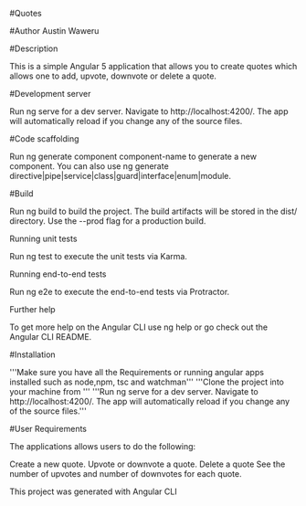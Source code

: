 #Quotes

#Author
Austin Waweru

#Description

This is a simple Angular 5 application that allows you to create
quotes which allows one to add, upvote, downvote or delete a quote.



#Development server

Run ng serve for a dev server. Navigate to http://localhost:4200/. The
app will automatically reload if you change any of the source files.

#Code scaffolding

Run ng generate component component-name to generate a new component.
You can also use ng generate
directive|pipe|service|class|guard|interface|enum|module.

#Build

Run ng build to build the project. The build artifacts will be stored
in the dist/ directory. Use the --prod flag for a production build.

Running unit tests

Run ng test to execute the unit tests via Karma.

Running end-to-end tests

Run ng e2e to execute the end-to-end tests via Protractor.

Further help

To get more help on the Angular CLI use ng help or go check out the
Angular CLI README.

#Installation

'''Make sure you have all the Requirements or running angular apps
installed such as node,npm, tsc and watchman'''
'''Clone the project into your machine from '''
'''Run ng serve for a dev server. Navigate to http://localhost:4200/.
The app will automatically reload if you change any of the source
files.'''
  
#User Requirements

The applications allows users to do the following:

Create a new quote.
Upvote or downvote a quote.
Delete a quote
See the number of upvotes and number of downvotes for each quote.

This project was generated with Angular CLI 

